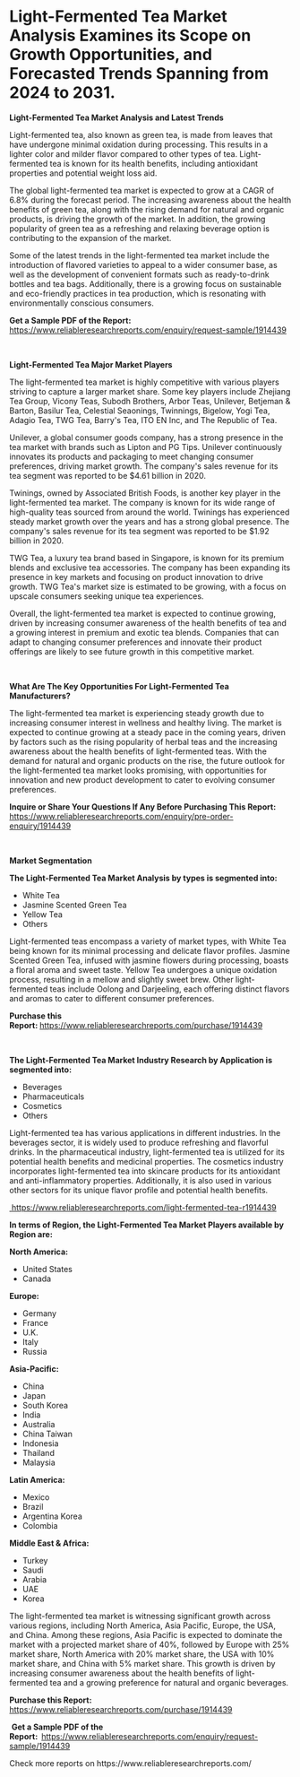 <p><h1>Light-Fermented Tea Market Analysis Examines its Scope on Growth Opportunities, and Forecasted Trends Spanning from 2024 to 2031.</h1></p><p><strong>Light-Fermented Tea Market Analysis and Latest Trends</strong></p>
<p><p>Light-fermented tea, also known as green tea, is made from leaves that have undergone minimal oxidation during processing. This results in a lighter color and milder flavor compared to other types of tea. Light-fermented tea is known for its health benefits, including antioxidant properties and potential weight loss aid.</p><p>The global light-fermented tea market is expected to grow at a CAGR of 6.8% during the forecast period. The increasing awareness about the health benefits of green tea, along with the rising demand for natural and organic products, is driving the growth of the market. In addition, the growing popularity of green tea as a refreshing and relaxing beverage option is contributing to the expansion of the market.</p><p>Some of the latest trends in the light-fermented tea market include the introduction of flavored varieties to appeal to a wider consumer base, as well as the development of convenient formats such as ready-to-drink bottles and tea bags. Additionally, there is a growing focus on sustainable and eco-friendly practices in tea production, which is resonating with environmentally conscious consumers.</p></p>
<p><strong>Get a Sample PDF of the Report:&nbsp;</strong> <a href="https://www.reliableresearchreports.com/enquiry/request-sample/1914439">https://www.reliableresearchreports.com/enquiry/request-sample/1914439</a></p>
<p>&nbsp;</p>
<p><strong>Light-Fermented Tea Major Market Players</strong></p>
<p><p>The light-fermented tea market is highly competitive with various players striving to capture a larger market share. Some key players include Zhejiang Tea Group, Vicony Teas, Subodh Brothers, Arbor Teas, Unilever, Betjeman & Barton, Basilur Tea, Celestial Seaonings, Twinnings, Bigelow, Yogi Tea, Adagio Tea, TWG Tea, Barry's Tea, ITO EN Inc, and The Republic of Tea.</p><p>Unilever, a global consumer goods company, has a strong presence in the tea market with brands such as Lipton and PG Tips. Unilever continuously innovates its products and packaging to meet changing consumer preferences, driving market growth. The company's sales revenue for its tea segment was reported to be $4.61 billion in 2020.</p><p>Twinings, owned by Associated British Foods, is another key player in the light-fermented tea market. The company is known for its wide range of high-quality teas sourced from around the world. Twinings has experienced steady market growth over the years and has a strong global presence. The company's sales revenue for its tea segment was reported to be $1.92 billion in 2020.</p><p>TWG Tea, a luxury tea brand based in Singapore, is known for its premium blends and exclusive tea accessories. The company has been expanding its presence in key markets and focusing on product innovation to drive growth. TWG Tea's market size is estimated to be growing, with a focus on upscale consumers seeking unique tea experiences.</p><p>Overall, the light-fermented tea market is expected to continue growing, driven by increasing consumer awareness of the health benefits of tea and a growing interest in premium and exotic tea blends. Companies that can adapt to changing consumer preferences and innovate their product offerings are likely to see future growth in this competitive market.</p></p>
<p>&nbsp;</p>
<p><strong>What Are The Key Opportunities For Light-Fermented Tea Manufacturers?</strong></p>
<p><p>The light-fermented tea market is experiencing steady growth due to increasing consumer interest in wellness and healthy living. The market is expected to continue growing at a steady pace in the coming years, driven by factors such as the rising popularity of herbal teas and the increasing awareness about the health benefits of light-fermented teas. With the demand for natural and organic products on the rise, the future outlook for the light-fermented tea market looks promising, with opportunities for innovation and new product development to cater to evolving consumer preferences.</p></p>
<p><strong>Inquire or Share Your Questions If Any Before Purchasing This Report:</strong> <a href="https://www.reliableresearchreports.com/enquiry/pre-order-enquiry/1914439">https://www.reliableresearchreports.com/enquiry/pre-order-enquiry/1914439</a></p>
<p>&nbsp;</p>
<p><strong>Market Segmentation</strong></p>
<p><strong>The Light-Fermented Tea Market Analysis by types is segmented into:</strong></p>
<p><ul><li>White Tea</li><li>Jasmine Scented Green Tea</li><li>Yellow Tea</li><li>Others</li></ul></p>
<p><p>Light-fermented teas encompass a variety of market types, with White Tea being known for its minimal processing and delicate flavor profiles. Jasmine Scented Green Tea, infused with jasmine flowers during processing, boasts a floral aroma and sweet taste. Yellow Tea undergoes a unique oxidation process, resulting in a mellow and slightly sweet brew. Other light-fermented teas include Oolong and Darjeeling, each offering distinct flavors and aromas to cater to different consumer preferences.</p></p>
<p><strong>Purchase this Report:&nbsp;</strong><a href="https://www.reliableresearchreports.com/purchase/1914439">https://www.reliableresearchreports.com/purchase/1914439</a></p>
<p>&nbsp;</p>
<p><strong>The Light-Fermented Tea Market Industry Research by Application is segmented into:</strong></p>
<p><ul><li>Beverages</li><li>Pharmaceuticals</li><li>Cosmetics</li><li>Others</li></ul></p>
<p><p>Light-fermented tea has various applications in different industries. In the beverages sector, it is widely used to produce refreshing and flavorful drinks. In the pharmaceutical industry, light-fermented tea is utilized for its potential health benefits and medicinal properties. The cosmetics industry incorporates light-fermented tea into skincare products for its antioxidant and anti-inflammatory properties. Additionally, it is also used in various other sectors for its unique flavor profile and potential health benefits.</p></p>
<p><a href="https://www.reliableresearchreports.com/light-fermented-tea-r1914439">&nbsp;https://www.reliableresearchreports.com/light-fermented-tea-r1914439</a></p>
<p><strong>In terms of Region, the Light-Fermented Tea Market Players available by Region are:</strong></p>
<p>
    <p> <strong> North America: </strong>
        <ul>
            <li>United States</li>
            <li>Canada</li>
        </ul>
        </p> 
    <p> <strong> Europe: </strong>
        <ul>
            <li>Germany</li>
            <li>France</li>
            <li>U.K.</li>
            <li>Italy</li>
            <li>Russia</li>
        </ul>
        </p> 
    <p> <strong> Asia-Pacific: </strong>
        <ul>
            <li>China</li>
            <li>Japan</li>
            <li>South Korea</li>
            <li>India</li>
            <li>Australia</li>
            <li>China Taiwan</li>
            <li>Indonesia</li>
            <li>Thailand</li>
            <li>Malaysia</li>
        </ul>
        </p> 
    <p> <strong> Latin America: </strong>
        <ul>
            <li>Mexico</li>
            <li>Brazil</li>
            <li>Argentina Korea</li>
            <li>Colombia</li>
        </ul>
        </p> 
    <p> <strong> Middle East & Africa: </strong>
        <ul>
            <li>Turkey</li>
            <li>Saudi</li>
            <li>Arabia</li>
            <li>UAE</li>
            <li>Korea</li>
        </ul>
    </p>
    </p>
<p><p>The light-fermented tea market is witnessing significant growth across various regions, including North America, Asia Pacific, Europe, the USA, and China. Among these regions, Asia Pacific is expected to dominate the market with a projected market share of 40%, followed by Europe with 25% market share, North America with 20% market share, the USA with 10% market share, and China with 5% market share. This growth is driven by increasing consumer awareness about the health benefits of light-fermented tea and a growing preference for natural and organic beverages.</p></p>
<p><strong>Purchase this Report: </strong><a href="https://www.reliableresearchreports.com/purchase/1914439">https://www.reliableresearchreports.com/purchase/1914439</a></p>
<p>&nbsp;<strong>Get a Sample PDF of the Report:&nbsp;&nbsp;</strong><a href="https://www.reliableresearchreports.com/enquiry/request-sample/1914439">https://www.reliableresearchreports.com/enquiry/request-sample/1914439</a></p>
<p><strong></strong></p>
<p>Check more reports on https://www.reliableresearchreports.com/</p>